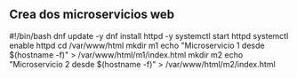 ## Crea dos microservicios web

#!/bin/bash
dnf update -y
dnf install httpd -y
systemctl start httpd
systemctl enable httpd
cd /var/www/html
mkdir m1
echo "Microservicio 1 desde $(hostname -f)" > /var/www/html/m1/index.html
mkdir m2
echo "Microservicio 2 desde $(hostname -f)" > /var/www/html/m2/index.html
